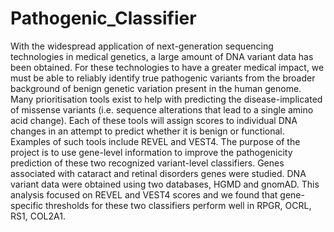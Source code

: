# Pathogenic_Classifier
With the widespread application of next-generation sequencing technologies in medical genetics, a large amount of DNA variant data has been obtained. For these technologies to have a greater medical impact, we must be able to reliably identify true pathogenic variants from the broader background of benign genetic variation present in the human genome. Many prioritisation tools exist to help with predicting the disease-implicated of missense variants (i.e. sequence alterations that lead to a single amino acid change). Each of these tools will assign scores to individual DNA changes in an attempt to predict whether it is benign or functional. Examples of such tools include REVEL and VEST4. The purpose of the project is to use gene-level information to improve the pathogenicity prediction of these two recognized variant-level classifiers. Genes associated with cataract and retinal disorders genes were studied. DNA variant data were obtained using two databases,  HGMD and gnomAD. This analysis focused on REVEL and VEST4 scores and we found that gene-specific thresholds for these two classifiers perform well in RPGR, OCRL, RS1, COL2A1.
